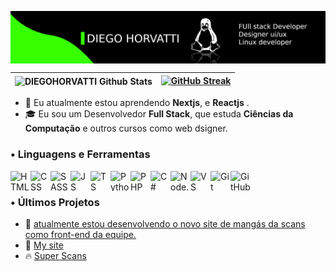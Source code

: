 <a href="https://discord.gg/VfVB9CP3"><img align="center" 
src="banner.png"/></a>

<img align="center" src="https://github-readme-stats.vercel.app/api?username=DIEGOHORVATTI&include_all_commits=true&count_private=true&show_icons=true&line_height=20&title_color=27DD00&icon_color=27DD00&text_color=D3D3D3&bg_color=0d1117&hide_border=true&custom_title=DIEGO-HORVATTI" alt="DIEGOHORVATTI Github Stats">|[![GitHub Streak](https://github-readme-streak-stats.herokuapp.com?user=DIEGOHORVATTI&theme=city-lights&hide_border=true&date_format=j%20M%5B%20Y%5D&background=DD272700&border=25DD00&ring=00DD00&dates=34DD00&currStreakNum=DDDDDD&fire=27DD00&sideNums=03DD00&currStreakLabel=DDDDDD&sideLabels=9F9F9F)](https://git.io/streak-stats)
|---|---|



- 👥 Eu atualmente estou aprendendo **Nextjs**, e **Reactjs** .
- 🎓 Eu sou um Desenvolvedor **Full Stack**, que estuda **Ciências da Computação** e outros cursos como web dsigner.

### • Linguagens e Ferramentas

<img align="left" height="32px" width="32px" alt="HTML logo" src="https://bit.ly/3gP4Qgx">
<img align="left" height="32px" width="32px" alt="CSS logo" src="https://bit.ly/37iML7j">
<img align="left" height="32px" width="32px" alt="SASS logo" src="https://cutt.ly/AQuzRbx">
<img align="left" height="32px" width="32px" alt="JS logo" src="https://bit.ly/3r1kzxY">
<img align="left" height="32px" width="32px" alt="TS logo" src= "https://cutt.ly/aQuhLvx">
<img align="left" height="32px" width="32px" alt="Python logo" src="https://bit.ly/3nk4bGw">
<img align="left" height="32px" width="32px" alt="PHP logo" src="https://cutt.ly/YQukyil">
<img align="left" height="32px" width="32px" alt="C# logo" src="https://cutt.ly/2QujDC2">
<img align="left" height="32px" width="32px" alt="Node.js logo" src="https://bit.ly/3rw9m8C">
<img align="left" height="32px" width="32px" alt="VS Сode logo" src="https://bit.ly/3qZmQcU">
<img align="left" height="32px" width="32px" alt="Git logo" src="https://bit.ly/34ayuYn">
<img align="left" height="32px" width="32px" alt="GitHub logo" src="https://bit.ly/3nlY4kZ">

<br/>

### • Últimos Projetos

<ul>
<li>🎯 <a href="#">atualmente estou desenvolvendo o novo site de mangás da scans como front-end da equipe.</a></li>
<li>🎯 <a href="#">My site</a></li>
<li>🔥 <a href="#">Super Scans</a></li>
</ul>
